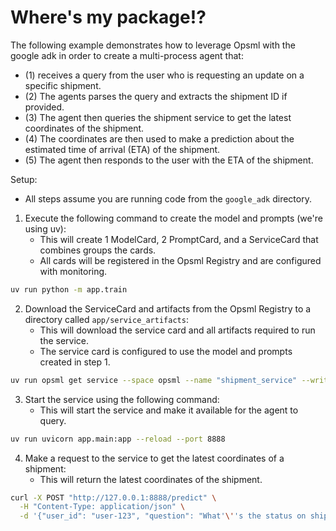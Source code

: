 # Where's my package!?

The following example demonstrates how to leverage Opsml with the google adk in order to create a multi-process agent that:

- (1) receives a query from the user who is requesting an update on a specific shipment.
- (2) The agents parses the query and extracts the shipment ID if provided.
- (3) The agent then queries the shipment service to get the latest coordinates of the shipment.
- (4) The coordinates are then used to make a prediction about the estimated time of arrival (ETA) of the shipment.
- (5) The agent then responds to the user with the ETA of the shipment.


Setup:
- All steps assume you are running code from the `google_adk` directory.
  
1. Execute the following command to create the model and prompts (we're using uv):
   - This will create 1 ModelCard, 2 PromptCard, and a ServiceCard that combines groups the cards.
   - All cards will be registered in the Opsml Registry and are configured with monitoring.
```bash
uv run python -m app.train
```

2. Download the ServiceCard and artifacts from the Opsml Registry to a directory called `app/service_artifacts`:
   - This will download the service card and all artifacts required to run the service.
   - The service card is configured to use the model and prompts created in step 1.
```bash
uv run opsml get service --space opsml --name "shipment_service" --write-dir "app/service_artifacts"
```

3. Start the service using the following command:
   - This will start the service and make it available for the agent to query.
```bash
uv run uvicorn app.main:app --reload --port 8888
```

4. Make a request to the service to get the latest coordinates of a shipment:
   - This will return the latest coordinates of the shipment.
```bash
curl -X POST "http://127.0.0.1:8888/predict" \
  -H "Content-Type: application/json" \
  -d '{"user_id": "user-123", "question": "What'\''s the status on shipment 1"}'  
```